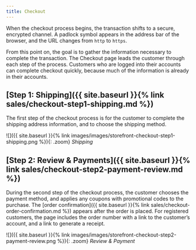 ```yaml
---
title: Checkout
---
```


When the checkout process begins, the transaction shifts to a secure, encrypted channel. A padlock symbol appears in the address bar of the browser, and the URL changes from `http` to `https`.

From this point on, the goal is to gather the information necessary to complete the transaction. The Checkout page leads the customer through each step of the process. Customers who are logged into their accounts can complete checkout quickly, because much of the information is already in their accounts.

## [Step 1: Shipping]({{ site.baseurl }}{% link sales/checkout-step1-shipping.md %})

The first step of the checkout process is for the customer to complete the shipping address information, and to choose the shipping method.

![]({{ site.baseurl }}{% link images/images/storefront-checkout-step1-shipping.png %}){: .zoom}
_Shipping_

## [Step 2: Review &amp; Payments]({{ site.baseurl }}{% link sales/checkout-step2-payment-review.md %})

During the second step of the checkout process, the customer chooses the payment method, and applies any coupons with promotional codes to the purchase. The [order confirmation]({{ site.baseurl }}{% link sales/checkout-order-confirmation.md %}) appears after the order is placed. For registered customers, the page includes the order number with a link to the customer’s account, and a link to generate a receipt.

![]({{ site.baseurl }}{% link images/images/storefront-checkout-step2-payment-review.png %}){: .zoom}
_Review & Payment_
